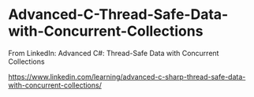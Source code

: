 # Advanced-C-Thread-Safe-Data-with-Concurrent-Collections
From LinkedIn: Advanced C#: Thread-Safe Data with Concurrent Collections

https://www.linkedin.com/learning/advanced-c-sharp-thread-safe-data-with-concurrent-collections/
